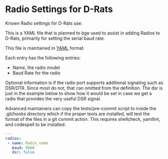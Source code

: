 # Radio Settings for D-Rats

Known Radio settings for D-Rats use.

This is a YAML file that is planned to bge used to assist
in adding Radios to D-Rats, primarily for setting the serial
baud rate.

This file is maintained in [YAML](https://yaml.org/spec/) format.

Each entry has the following entries:

* Name, the radio model
* Baud Rate for the radio

Optional information is if the radio port supports
additional signaling such as DSR/DTR.
Since most do not, that can omitted from the definition.
The dsr is just in the example below to show how it would be set in case
we get a radio that provides the very useful DSR signal.

Advanced maintainers can copy the tests/pre-commit script to inside the
.git/hooks directory which if the proper tools are installed, will test
the format of the files in a git commit action.  This requires shellcheck,
yamllint, and codespell to be installed.

```yaml
---
radios:
 - name: Radio_name
   baud: 9600
   dsr: false
```
